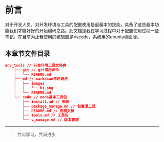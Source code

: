 # 前言

对于开发人员，对开发环境与工具的配置使用是最基本的技能，具备了这些基本功能我们才能好好的开始编码之路。此文档是我在学习过程中对于配置使用过程一些笔记。在目前为止我使用的编辑器是Vscode，系统用的ubuntu桌面版。

## 本章节文件目录

```json
env_tools // 开发环境工具文件夹
    ├── git // git常用命令
    │   └── README.md
    ├── md // markdown常用语法
    │   ├── images
    │   │   └── h1.png
    │   └── README.md
    └── node // node基本工具包
        ├── install.md // 安装
        ├── package_manage.md // 包管理工具
        ├── README.md // 说明文档
        ├── tools.md // 工具包
        └── v_manage.md // 版本管理
```
___
> 共同学习，共同进步